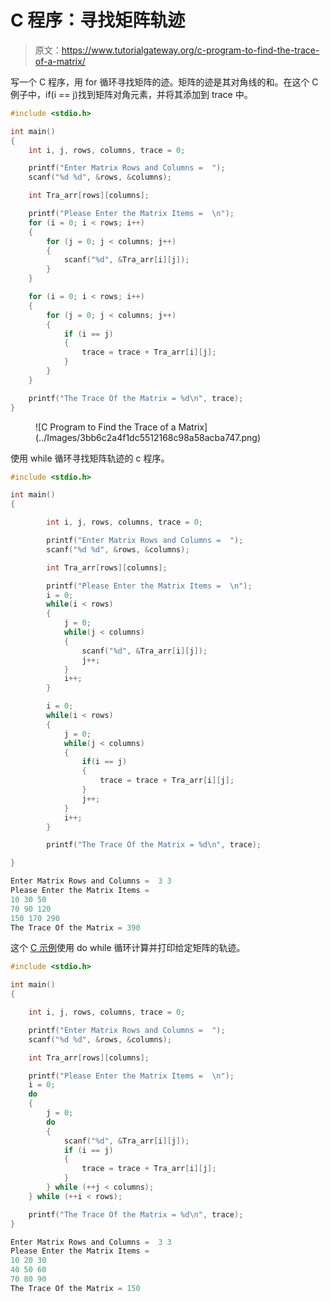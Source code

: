 # C 程序：寻找矩阵轨迹

> 原文：<https://www.tutorialgateway.org/c-program-to-find-the-trace-of-a-matrix/>

写一个 C 程序，用 for 循环寻找矩阵的迹。矩阵的迹是其对角线的和。在这个 C 例子中，if(i == j)找到矩阵对角元素，并将其添加到 trace 中。

```c
#include <stdio.h>

int main()
{
	int i, j, rows, columns, trace = 0;

	printf("Enter Matrix Rows and Columns =  ");
	scanf("%d %d", &rows, &columns);

	int Tra_arr[rows][columns];

	printf("Please Enter the Matrix Items =  \n");
	for (i = 0; i < rows; i++)
	{
		for (j = 0; j < columns; j++)
		{
			scanf("%d", &Tra_arr[i][j]);
		}
	}

	for (i = 0; i < rows; i++)
	{
		for (j = 0; j < columns; j++)
		{
			if (i == j)
			{
				trace = trace + Tra_arr[i][j];
			}
		}
	}

	printf("The Trace Of the Matrix = %d\n", trace);
}
```

<figure class="wp-block-image size-large">![C Program to Find the Trace of a Matrix](../Images/3bb6c2a4f1dc5512168c98a58acba747.png)</figure>

使用 while 循环寻找矩阵轨迹的 c 程序。

```c
#include <stdio.h>

int main()
{

		int i, j, rows, columns, trace = 0;	

		printf("Enter Matrix Rows and Columns =  ");
		scanf("%d %d", &rows, &columns);

		int Tra_arr[rows][columns];

		printf("Please Enter the Matrix Items =  \n");
		i = 0; 
		while(i < rows) 
		{
			j = 0; 
			while(j < columns) 
			{
				scanf("%d", &Tra_arr[i][j]);
				j++;
			}	
			i++;
		}

		i = 0; 
		while(i < rows) 
		{
			j = 0; 
			while(j < columns) 
			{
				if(i == j)
				{
					trace = trace + Tra_arr[i][j];
				}
				j++;
			}	
			i++;
		}

		printf("The Trace Of the Matrix = %d\n", trace);

}
```

```c
Enter Matrix Rows and Columns =  3 3
Please Enter the Matrix Items =  
10 30 50
70 90 120
150 170 290
The Trace Of the Matrix = 390
```

这个 [C 示例](https://www.tutorialgateway.org/c-programming-examples/)使用 do while 循环计算并打印给定矩阵的轨迹。

```c
#include <stdio.h>

int main()
{

	int i, j, rows, columns, trace = 0;

	printf("Enter Matrix Rows and Columns =  ");
	scanf("%d %d", &rows, &columns);

	int Tra_arr[rows][columns];

	printf("Please Enter the Matrix Items =  \n");
	i = 0;
	do
	{
		j = 0;
		do
		{
			scanf("%d", &Tra_arr[i][j]);
			if (i == j)
			{
				trace = trace + Tra_arr[i][j];
			}
		} while (++j < columns);
	} while (++i < rows);

	printf("The Trace Of the Matrix = %d\n", trace);
}
```

```c
Enter Matrix Rows and Columns =  3 3
Please Enter the Matrix Items =  
10 20 30
40 50 60
70 80 90
The Trace Of the Matrix = 150
```